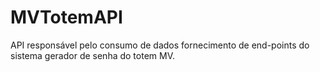 # MVTotemAPI
API responsável pelo consumo de dados fornecimento de end-points do sistema gerador de senha do totem MV.
